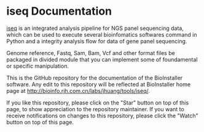 # iseq Documentation

[iseq](http://bioinfo.rjh.com.cn/labs/jhuang/tools/iseq) is an integrated analysis pipeline for NGS panel sequencing data, which can be used to execute several bioinfomatics softwares command in Python and a integrity analysis flow for data of gene panel sequencing.

Genome reference, Fastq, Sam, Bam, Vcf and other format files be packaged in divided module that you can implement some of foundamental or specific manipulation.

This is the GitHub repository for the documentation of the BioInstaller software. Any edit to this repository will be reflected at BioInstaller home page at http://bioinfo.rjh.com.cn/labs/jhuang/tools/iseq/.

If you like this repository, please click on the "Star" button on top of this page, to show appreciation to the repository maintainer. If you want to receive notifications on changes to this repository, please click the "Watch" button on top of this page.
